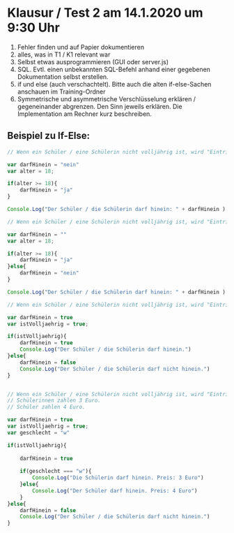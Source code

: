 # Klausur / Test 2 am 14.1.2020 um 9:30 Uhr

1. Fehler finden und auf Papier dokumentieren
2. alles, was in T1 / K1 relevant war
3. Selbst etwas ausprogrammieren (GUI oder server.js)
4. SQL. Evtl. einen unbekannten SQL-Befehl anhand einer gegebenen Dokumentation selbst erstellen.
5. if und else (auch verschachtelt). Bitte auch die alten if-else-Sachen anschauen im Training-Ordner
6. Symmetrische und asymmetrische Verschlüsselung erklären / gegeneinander abgrenzen. Den Sinn jeweils erklären. Die Implementation am Rechner kurz beschreiben.







## Beispiel zu If-Else: 

```Javascript
// Wenn ein Schüler / eine Schülerin nicht volljährig ist, wird "Eintritt verweigert".

var darfHinein = "nein"
var alter = 18;

if(alter >= 18){
    darfHinein = "ja"
}

Console.Log("Der Schüler / die Schülerin darf hinein: " + darfHinein )

```

```Javascript
// Wenn ein Schüler / eine Schülerin nicht volljährig ist, wird "Eintritt verweigert".

var darfHinein = ""
var alter = 18;

if(alter >= 18){
    darfHinein = "ja"
}else{
    darfHinein = "nein"
}

Console.Log("Der Schüler / die Schülerin darf hinein: " + darfHinein )

```
```Javascript
// Wenn ein Schüler / eine Schülerin nicht volljährig ist, wird "Eintritt verweigert".

var darfHinein = true
var istVolljaehrig = true;

if(istVolljaehrig){
    darfHinein = true
    Console.Log("Der Schüler / die Schülerin darf hinein.")
}else{
    darfHinein = false
    Console.Log("Der Schüler / die Schülerin darf nicht hinein.")
}



```

```Javascript
// Wenn ein Schüler / eine Schülerin nicht volljährig ist, wird "Eintritt verweigert".
// Schülerinnen zahlen 3 Euro.
// Schüler zahlen 4 Euro.

var darfHinein = true
var istVolljaehrig = true;
var geschlecht = "w"

if(istVolljaehrig){
    
    darfHinein = true
    
    if(geschlecht === "w"){
        Console.Log("Die Schülerin darf hinein. Preis: 3 Euro")
    }else{
        Console.Log("Der Schüler darf hinein. Preis: 4 Euro")
    }
}else{
    darfHinein = false
    Console.Log("Der Schüler / die Schülerin darf nicht hinein.")
}
```





